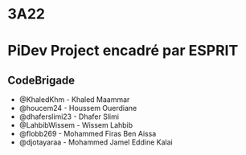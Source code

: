 # **3A22**
# **PiDev Project encadré par ESPRIT**
## CodeBrigade
- @KhaledKhm - Khaled Maammar
- @houcem24 - Houssem Ouerdiane
- @dhaferslimi23 - Dhafer Slimi
- @LahbibWissem - Wissem Lahbib
- @flobb269 - Mohammed Firas Ben Aissa
- @djotayaraa -  Mohammed Jamel Eddine Kalai
